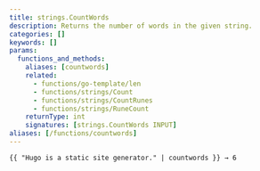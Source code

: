 ```yaml
---
title: strings.CountWords
description: Returns the number of words in the given string.
categories: []
keywords: []
params:
  functions_and_methods:
    aliases: [countwords]
    related:
      - functions/go-template/len
      - functions/strings/Count
      - functions/strings/CountRunes
      - functions/strings/RuneCount
    returnType: int
    signatures: [strings.CountWords INPUT]
aliases: [/functions/countwords]
---
```


```go-html-template
{{ "Hugo is a static site generator." | countwords }} → 6
```
